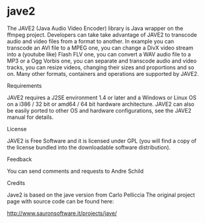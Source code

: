 jave2
=====

The JAVE2 (Java Audio Video Encoder) library is Java wrapper on the ffmpeg
project. Developers can take take advantage of JAVE2 to transcode audio 
and video files from a format to another. In example you can transcode
an AVI file to a MPEG one, you can change a DivX video stream into a
(youtube like) Flash FLV one, you can convert a WAV audio file to a MP3 or a
Ogg Vorbis one, you can separate and transcode audio and video tracks, you can
resize videos, changing their sizes and proportions and so on.
Many other formats, containers and operations are supported by JAVE2.


Requirements

JAVE2 requires a J2SE environment 1.4 or later and a Windows or Linux OS 
on a i386 / 32 bit or amd64 / 64 bit hardware architecture.
JAVE2 can also be easily ported to other OS and hardware configurations, 
see the JAVE2 manual for details.


License

JAVE2 is Free Software and it is licensed under GPL (you will find a copy of
the license bundled into the downloadable software distribution).


Feedback

You can send comments and requests to Andre Schild


Credits

Jave2 is based on the jave version from Carlo Pelliccia
The original project page with source code can be found here:

http://www.sauronsoftware.it/projects/jave/

